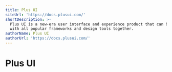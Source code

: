 ```yaml
---
title: Plus UI
siteUrl: 'https://docs.plusui.com/'
shortDescription: >-
  Plus UI is a new-era user interface and experience product that can be used
  with all popular frameworks and design tools together.
authorName: Plus UI
authorUrl: 'https://docs.plusui.com/'
---
```


# **Plus UI**
